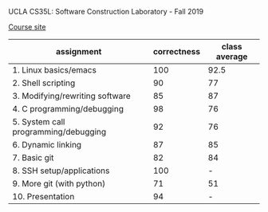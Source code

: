 UCLA CS35L: Software Construction Laboratory - Fall 2019

[Course site](https://web.cs.ucla.edu/classes/fall19/cs35L/)

|assignment|correctness|class average|
|----------|-----|---------|
|1. Linux basics/emacs|100|92.5|
|2. Shell scripting|90|77|
|3. Modifying/rewriting software|85|87|
|4. C programming/debugging|98|76|
|5. System call programming/debugging|92|76|
|6. Dynamic linking|87|85|
|7. Basic git|82|84|
|8. SSH setup/applications|100|-|
|9. More git (with python)|71|51|
|10. Presentation|94|-|
